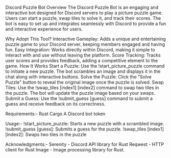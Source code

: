 Discord Puzzle Bot
Overview
The Discord Puzzle Bot is an engaging and interactive bot designed for Discord servers to play a picture puzzle game. Users can start a puzzle, swap tiles to solve it, and track their scores. The bot is easy to set up and integrates seamlessly with Discord to provide a fun and interactive experience for users.

Why Adopt This Tool?
Interactive Gameplay: Adds a unique and entertaining puzzle game to your Discord server, keeping members engaged and having fun.
Easy Integration: Works directly within Discord, making it simple to interact with and use without leaving the platform.
Score Tracking: Tracks user scores and provides feedback, adding a competitive element to the game.
How It Works
Start a Puzzle: Use the !start_picture_puzzle command to initiate a new puzzle. The bot scrambles an image and displays it in the chat along with interactive buttons.
Solve the Puzzle: Click the "Solve Puzzle" button to reveal the original image once the puzzle is solved.
Swap Tiles: Use the !swap_tiles [index1] [index2] command to swap two tiles in the puzzle. The bot will update the puzzle image based on your swaps.
Submit a Guess: Use the !submit_guess [guess] command to submit a guess and receive feedback on its correctness.


Requirements:-
Rust
Cargo
A Discord bot token

Usage:-
!start_picture_puzzle: Starts a new puzzle with a scrambled image.
!submit_guess [guess]: Submits a guess for the puzzle.
!swap_tiles [index1] [index2]: Swaps two tiles in the puzzle


Acknowledgments:-
Serenity - Discord API library for Rust
Reqwest - HTTP client for Rust
Image - Image processing library for Rust.